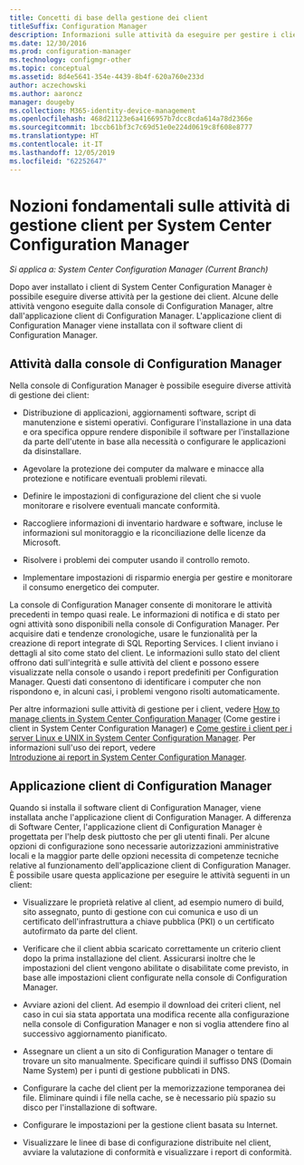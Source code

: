 ```yaml
---
title: Concetti di base della gestione dei client
titleSuffix: Configuration Manager
description: Informazioni sulle attività da eseguire per gestire i client di System Center Configuration Manager.
ms.date: 12/30/2016
ms.prod: configuration-manager
ms.technology: configmgr-other
ms.topic: conceptual
ms.assetid: 8d4e5641-354e-4439-8b4f-620a760e233d
author: aczechowski
ms.author: aaroncz
manager: dougeby
ms.collection: M365-identity-device-management
ms.openlocfilehash: 468d21123e6a4166957b7dcc8cda614a78d2366e
ms.sourcegitcommit: 1bccb61bf3c7c69d51e0e224d0619c8f608e8777
ms.translationtype: HT
ms.contentlocale: it-IT
ms.lasthandoff: 12/05/2019
ms.locfileid: "62252647"
---
```

# <a name="fundamentals-of-client-management-tasks-for-system-center-configuration-manager"></a>Nozioni fondamentali sulle attività di gestione client per System Center Configuration Manager

*Si applica a: System Center Configuration Manager (Current Branch)*

Dopo aver installato i client di System Center Configuration Manager è possibile eseguire diverse attività per la gestione dei client.  Alcune delle attività vengono eseguite dalla console di Configuration Manager, altre dall'applicazione client di Configuration Manager. L'applicazione client di Configuration Manager viene installata con il software client di Configuration Manager.

## <a name="configuration-manager-console-tasks"></a>Attività dalla console di Configuration Manager
 Nella console di Configuration Manager è possibile eseguire diverse attività di gestione dei client:  

-   Distribuzione di applicazioni, aggiornamenti software, script di manutenzione e sistemi operativi. Configurare l'installazione in una data e ora specifica oppure rendere disponibile il software per l'installazione da parte dell'utente in base alla necessità o configurare le applicazioni da disinstallare.  

-   Agevolare la protezione dei computer da malware e minacce alla protezione e notificare eventuali problemi rilevati.  

-   Definire le impostazioni di configurazione del client che si vuole monitorare e risolvere eventuali mancate conformità.  

-   Raccogliere informazioni di inventario hardware e software, incluse le informazioni sul monitoraggio e la riconciliazione delle licenze da Microsoft.  

-   Risolvere i problemi dei computer usando il controllo remoto.  

-   Implementare impostazioni di risparmio energia per gestire e monitorare il consumo energetico dei computer.  

La console di Configuration Manager consente di monitorare le attività precedenti in tempo quasi reale. Le informazioni di notifica e di stato per ogni attività sono disponibili nella console di Configuration Manager. Per acquisire dati e tendenze cronologiche, usare le funzionalità per la creazione di report integrate di SQL Reporting Services. I client inviano i dettagli al sito come stato del client.  Le informazioni sullo stato del client offrono dati sull'integrità e sulle attività del client e possono essere visualizzate nella console o usando i report predefiniti per Configuration Manager. Questi dati consentono di identificare i computer che non rispondono e, in alcuni casi, i problemi vengono risolti automaticamente.  

 Per altre informazioni sulle attività di gestione per i client, vedere  [How to manage clients in System Center Configuration Manager](../../core/clients/manage/manage-clients.md) (Come gestire i client in System Center Configuration Manager) e [Come gestire i client per i server Linux e UNIX in System Center Configuration Manager](../../core/clients/manage/manage-clients-for-linux-and-unix-servers.md). Per informazioni sull'uso dei report, vedere   
            [Introduzione ai report in System Center Configuration Manager](../../core/servers/manage/introduction-to-reporting.md).  

## <a name="configuration-manager-client-application"></a>Applicazione client di Configuration Manager  
 Quando si installa il software client di Configuration Manager, viene installata anche l'applicazione client di Configuration Manager. A differenza di Software Center, l'applicazione client di Configuration Manager è progettata per l'help desk piuttosto che per gli utenti finali. Per alcune opzioni di configurazione sono necessarie autorizzazioni amministrative locali e la maggior parte delle opzioni necessita di competenze tecniche relative al funzionamento dell'applicazione client di Configuration Manager. È possibile usare questa applicazione per eseguire le attività seguenti in un client:  

-   Visualizzare le proprietà relative al client, ad esempio numero di build, sito assegnato, punto di gestione con cui comunica e uso di un certificato dell'infrastruttura a chiave pubblica (PKI) o un certificato autofirmato da parte del client.  

-   Verificare che il client abbia scaricato correttamente un criterio client dopo la prima installazione del client. Assicurarsi inoltre che le impostazioni del client vengono abilitate o disabilitate come previsto, in base alle impostazioni client configurate nella console di Configuration Manager.  

-   Avviare azioni del client. Ad esempio il download dei criteri client, nel caso in cui sia stata apportata una modifica recente alla configurazione nella console di Configuration Manager e non si voglia attendere fino al successivo aggiornamento pianificato.  

-   Assegnare un client a un sito di Configuration Manager o tentare di trovare un sito manualmente. Specificare quindi il suffisso DNS (Domain Name System) per i punti di gestione pubblicati in DNS.  

-   Configurare la cache del client per la memorizzazione temporanea dei file. Eliminare quindi i file nella cache, se è necessario più spazio su disco per l'installazione di software.  

-   Configurare le impostazioni per la gestione client basata su Internet.  

-   Visualizzare le linee di base di configurazione distribuite nel client, avviare la valutazione di conformità e visualizzare i report di conformità.  
